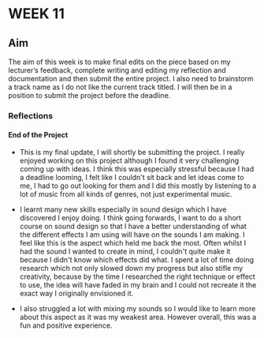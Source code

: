 # WEEK 11

## Aim 
The aim of this week is to make final edits on the piece based on my lecturer’s feedback, complete writing and editing my reflection and documentation and then submit the entire project.  I also need to brainstorm a track name as I do not like the current track titled. I will then be in a position to submit the project before the deadline. 


### Reflections 

#### End of the Project
- This is my final update, I will shortly be submitting the project. I really enjoyed working on this project although I found it very challenging coming up with ideas. I think this was especially stressful because I had a deadline looming, I felt like I couldn't sit back and let ideas come to me, I had to go out looking for them and I did this mostly by listening to a lot of music from all kinds of genres, not just experimental music.

- I learnt many new skills especially in sound design which I have discovered I enjoy doing. I think going forwards, I want to do a short course on sound design so that I have a better understanding of what the different effects I am using will have on the sounds I am making. I feel like this is the aspect which held me back the most. Often whilst I had the sound I wanted to create in mind, I couldn't quite make it because I didn't know which effects did what. I spent a lot of time doing research which not only slowed down my progress but also stifle my creativity, because by the time I researched the right technique or effect to use, the idea will have faded in my brain and I could not recreate it the exact way I originally envisioned it.
  
-  I also struggled a lot with mixing my sounds so I would like to learn more about this aspect as it was my weakest area. However overall, this was a fun and positive experience. 
